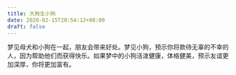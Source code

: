 ```yaml
---
title: 大狗生小狗
date: 2020-02-15T20:54:12+08:00
draft: false
---
```


梦见母犬和小狗在一起，朋友会带来好处。梦见小狗，预示你将款待无辜的不幸的人，因为帮助他们而获得快乐。如果梦中的小狗活泼健康，体格健美，预示友谊更加深厚，你将更加富有。